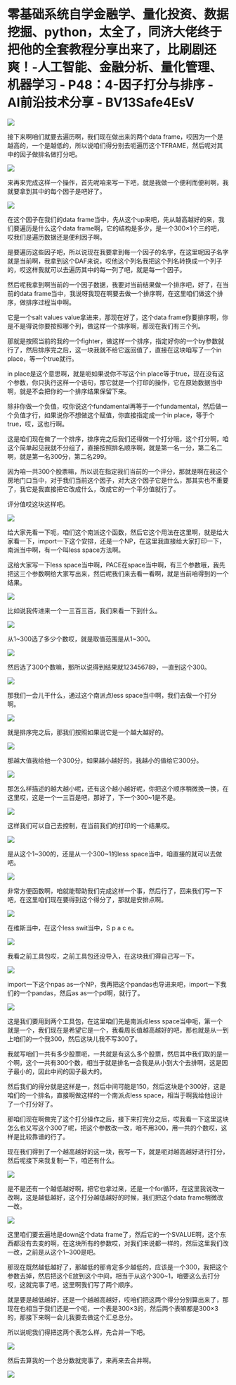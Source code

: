 # 零基础系统自学金融学、量化投资、数据挖掘、python，太全了，同济大佬终于把他的全套教程分享出来了，比刷剧还爽！-人工智能、金融分析、量化管理、机器学习 - P48：4-因子打分与排序 - AI前沿技术分享 - BV13Safe4EsV

![](img/3c6419e7737d0ac1d2d3d02e34795c61_0.png)

接下来啊咱们就要去遍历啊，我们现在做出来的两个data frame，哎因为一个是越高的，一个是越低的，所以说咱们得分别去呃遍历这个TFRAME，然后呢对其中的因子做排名做打分吧。



![](img/3c6419e7737d0ac1d2d3d02e34795c61_2.png)

来再来完成这样一个操作，首先呢咱来写一下吧，就是我做一个便利而便利啊，我就要拿到其中的每个因子是吧好了。



![](img/3c6419e7737d0ac1d2d3d02e34795c61_4.png)

在这个因子在我们的data frame当中，先从这个up来吧，先从越高越好的来，我们要遍历是什么这个data frame啊，它的结构是多少，是一个300×1个三的吧，哎我们是遍历数据还是便利因子啊。

是要遍历这些因子吧，所以说现在我要拿到每一个因子的名字，在这里呢因子名字就是当前啊，我拿到这个DAF来说，哎他这个列名我把这个列名转换成一个列子的，哎这样我就可以去遍历其中的每一列了吧，就是每一个因子。

然后呢我拿到啊当前的一个因子数据，我要对当前结果做一个排序吧，好了，在当前的data frame当中，我说呀我现在啊要去做一个排序啊，在这里咱们做这个排序，做排序过程当中啊。

它是一个salt values value拿进来，那现在好了，这个data frame你要排序啊，你是不是得说你要按照哪个列，做这样一个排序啊，那现在我们有三个列。

那就是按照当前的我的一个fighter，做这样一个排序，指定好你的一个by参数就行了，然后排序完之后，这一块我就不给它返回值了，直接在这块咱写了一个in place，等一个true就行。

in place是这个意思啊，就是呃如果说你不写这个in place等于true，现在没有这个参数，你只执行这样一个语句，那它就是一个打印的操作，它在原始数据当中啊，就是不会把你的一个排序结果保留下来。

除非你做一个负值，哎你说这个fundamental再等于一个fundamental，然后做一个负值才行，如果说你不想做这个赋值，你直接指定成一个in place，等于个true，哎，这也行啊。

这是咱们现在做了一个排序，排序完之后我们还得做一个打分哦，这个打分啊，咱这个简单起见我就不分组了，直接按照排名顺序啊，就是第一名一分，第二名二啊，就是第一名300分，第二名299。

因为咱一共300个股票嘛，所以说在指定我们当前的一个评分，那就是啊在我这个房地门口当中，对于我们当前这个因子，对大这个因子它是什么，那其实也不重要了，我它是我直接把它改成什么，改成它的一个平分值就行了。

评分值哎这块这样吧。

![](img/3c6419e7737d0ac1d2d3d02e34795c61_6.png)

给大家先看一下呃，咱们这个南派这个函数，然后它这个用法在这里啊，就是给大家看一下，import一下这个安排，还是一个NP，在这里我直接给大家打印一下，南派当中啊，有一个叫less space方法啊。

这给大家写一下less space当中啊，PACE在space当中啊，有三个参数哦，我先把这三个参数啊给大家写出来，然后呢我们来去看一看啊，就是当前咱得到的一个结果。



![](img/3c6419e7737d0ac1d2d3d02e34795c61_8.png)

比如说我传进来一个一三百三百，我们来看一下到什么。

![](img/3c6419e7737d0ac1d2d3d02e34795c61_10.png)

从1~300选了多少个数哎，就是取值范围是从1~300。

![](img/3c6419e7737d0ac1d2d3d02e34795c61_12.png)

然后选了300个数嘛，那所以说得到结果就123456789，一直到这个300。

![](img/3c6419e7737d0ac1d2d3d02e34795c61_14.png)

那我们一会儿干什么，通过这个南派点less space当中啊，我们去做一个打分啊。

![](img/3c6419e7737d0ac1d2d3d02e34795c61_16.png)

就是排序完之后，那我们按照如果说它是一个越大越好的。

![](img/3c6419e7737d0ac1d2d3d02e34795c61_18.png)

那越大值我给他一个300分，如果越小越好的，我越小的值给它300分。

![](img/3c6419e7737d0ac1d2d3d02e34795c61_20.png)

那怎么样描述的越大越小呢，还有这个越小越好呢，你把这个顺序稍微换一换，在这里哎，这是一个一三百是吧，那好了，下一个300~1是不是。



![](img/3c6419e7737d0ac1d2d3d02e34795c61_22.png)

这样我们可以自己去控制，在当前我们的打印的一个结果哎。

![](img/3c6419e7737d0ac1d2d3d02e34795c61_24.png)

是从这个1~300的，还是从一个300~1的less space当中，咱直接的就可以去做吧。

![](img/3c6419e7737d0ac1d2d3d02e34795c61_26.png)

非常方便函数啊，咱就能帮助我们完成这样一个事，然后行了，回来我们写一下吧，在这里咱们现在要得到这个得分了，那就是安排点啊。



![](img/3c6419e7737d0ac1d2d3d02e34795c61_28.png)

在维斯当中，在这个less swit当中，S p a c e。

![](img/3c6419e7737d0ac1d2d3d02e34795c61_30.png)

我看之前工具包哎，之前工具包还没导入，在这块我们得自己写一下。

![](img/3c6419e7737d0ac1d2d3d02e34795c61_32.png)

import一下这个npas as一个NP，我再把这个pandas也导进来吧，import一下我们的一个pandas，然后as as一个pd啊，就行了。



![](img/3c6419e7737d0ac1d2d3d02e34795c61_34.png)

这是我们要用到两个工具包，在这里咱们先是南派点less space当中呃，第一个就是一个，我们现在是希望它是一个，我看周长值越高越好的吧，那也就是从一到上咱们的一个我300，然后这块儿我不写300了。

我就写咱们一共有多少股票呃，一共就是有这么多个股票，然后其中我们取的是一个啊，这个一共有300个数，相当于就是排名一会我是从小到大个去排啊，这是因子最小的，因此中间的因子最大的。

然后我们的得分就是这样是一，然后中间可能是150，然后这块是个300好，这是咱们的一个排名，直接啊做这样的一个南派点less space，相当于啊我给他设计了一个打分好了。

那咱们现在啊做完了这个打分操作之后，接下来打完分之后，哎我看一下这里这块怎么也又写这个300了呢，把这个参数改一改，咱不用300，用一共的个数哎，这样是比较靠谱的行了。

现在我们得到了一个越高越好的这一块，我写一下，就是呃对越高越好进行打分，然后呢接下来我复制一下，咱还有什么。



![](img/3c6419e7737d0ac1d2d3d02e34795c61_36.png)

是不是还有一个越低越好啊，把它也拿过来，还是一个for循环，在这里我说改一改啊，这是越低越好，这个打分越低越好的时候，我们把这个data frame稍微改一改。



![](img/3c6419e7737d0ac1d2d3d02e34795c61_38.png)

这里咱们要去遍地是down这个data frame了，然后它的一个SVALUE啊，这个东西都没有去变的啊，在这块所有的参数哎，对我们来说都一样的，然后这里我们改一改，之前是从这个1~300是吧。

那现在既然越低越好了，那越低的那肯定多少越低的，应该是一个300，我把这个参数去掉，然后把这个E放到这个中间，相当于从这个300~1，咱要这么去打分哎，这就完事了吧，这里啊我们写了两个顺序。

就是要是越低越好，还是一个越越高越好，哎咱们把这两个得分分别算出来了，那现在也相当于我们还是一个呃，一个表是300×3的，然后两个表嘛都是300×3的，那接下来啊一会儿我要去做这个汇总总分。

所以说呢我们得把这两个表怎么样，先合并一下吧。

![](img/3c6419e7737d0ac1d2d3d02e34795c61_40.png)

然后去算我的一个总分数就完事了，来再来去合并啊。

![](img/3c6419e7737d0ac1d2d3d02e34795c61_42.png)